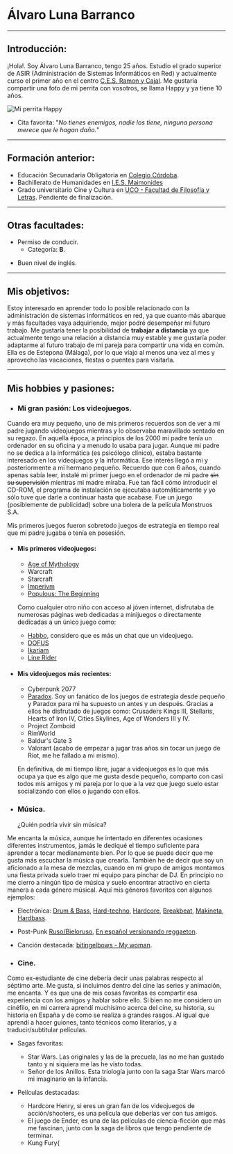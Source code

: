 # Álvaro Luna Barranco
----
## Introducción:
¡Hola!. Soy Álvaro Luna Barranco, tengo 25 años. Estudio el grado superior de ASIR (Administración de Sistemas Informáticos en Red) y actualmente curso el primer año en el centro [C.E.S. Ramon y Cajal](https://ramonycajal.net/). Me gustaría compartir una foto de mi perrita con vosotros, se llama Happy y ya tiene 10 años.

![Mi perrita Happy](https://i.imgur.com/Iu1kT3Q.jpg)


- Cita favorita:  "_No tienes enemigos, nadie los tiene, ninguna persona merece que le hagan daño._"

---

## Formación anterior:
- Educación Secunadaria Obligatoria en [Colegio Córdoba](https://www.colegiocordoba.es/).
- Bachillerato de Humanidades en [I.E.S. Maimonides](https://iesmaimonides.es/)
- Grado universitario Cine y Cultura en [UCO - Facultad de Filosofía y Letras](https://www.uco.es/filosofiayletras/es/grado-cine-y-cultura). Pendiente de finalización.

---
   
## Otras facultades:
+ Permiso de conducir.
    + Categoría: **B**.
- Buen nivel de inglés.

---

## Mis objetivos:
Estoy interesado en aprender todo lo posible relacionado con la administración de sistemas informáticos en red, ya que cuanto más abarque y más facultades vaya adquiriendo, mejor podré desempeñar mi futuro trabajo. Me gustaría tener la posibilidad de **trabajar a distancia** ya que actualmente tengo una relación a distancia muy estable y me gustaría poder adaptarme al futuro trabajo de mi pareja para compartir una vida en común. Ella es de Estepona (Málaga), por lo que viajo al menos una vez al mes y aprovecho las vacaciones, fiestas o puentes para visitarla.

---

## Mis hobbies y pasiones:
+ ### Mi gran pasión: Los videojuegos.
Cuando era muy pequeño, uno de mis primeros recuerdos son de ver a mi padre jugando videojuegos mientras y lo observaba maravillado sentado en su regazo. En aquella época, a principios de los 2000 mi padre tenía un ordenador en su oficina y a menudo lo usaba para jugar. Aunque mi padre no se dedica a la informática (es psicólogo clínico), estaba bastante interesado en los videojuegos y la informática. Ese interés llegó a mi y posteriormente a mi hermano pequeño. Recuerdo que con 6 años, cuando apenas sabía leer, instalé mi primer juego en el ordenador de mi padre ~~sin su supervisión~~ mientras mi madre miraba. Fue tan fácil cómo introducir el CD-ROM, el programa de instalación se ejecutaba automáticamente y yo sólo tuve que darle a continuar hasta que acabase. Fue un juego (posiblemente de publicidad) sobre una bolera de la película Monstruos S.A.

Mis primeros juegos fueron sobretodo juegos de estrategia en tiempo real que mi padre jugaba o tenía en posesión.

+ #### Mis primeros videojuegos:
   + [Age of Mythology](https://es.wikipedia.org/wiki/Age_of_Mythology)
   + Warcraft
   + Starcraft
   + [Imperivm](https://es.wikipedia.org/wiki/Imperivm)
   + [Populous: The Beginning](https://es.wikipedia.org/wiki/Imperivm)

  Como cualquier otro niño con acceso al jóven internet, disfrutaba de numerosas páginas web dedicadas a minijuegos o directamente dedicadas a un único juego como:

  + [Habbo](https://es.wikipedia.org/wiki/Habbo), considero que es más un chat que un videojuego.
  + [DOFUS](https://www.dofus.com/es/prehome)
  + [Ikariam](https://gameforge.com/es-ES/play/ikariam/)
  + [Line Rider](https://www.linerider.com/)

+ #### Mis videojuegos más recientes:
     + Cyberpunk 2077
     + [Paradox](https://www.paradoxinteractive.com/our-games/discover). Soy un fanático de los juegos de estrategia desde pequeño y Paradox para mi ha supuesto un antes y un después. Gracias a ellos he disfrutado de juegos como: Crusaders Kings III, Stellaris, Hearts of Iron IV, Cities Skylines, Age of Wonders III y IV.
     + Project Zomboid
     + RimWorld
     + Baldur's Gate 3
     + Valorant (acabo de empezar a jugar tras años sin tocar un juego de Riot, me he fallado a mi mismo).
 
  En definitiva, de mi tiempo libre, jugar a videojuegos es lo que más ocupa ya que es algo que me gusta desde pequeño, comparto con casi todos mis amigos y mi pareja por lo que a la vez que juego suelo estar socializando con ellos o jugando con ellos.
      
- ### Música.
   ¿Quién podría vivir sin música? 

Me encanta la música, aunque he intentado en diferentes ocasiones diferentes instrumentos, jamás le dediqué el tiempo suficiente para aprender a tocar medianamente bien. Por lo que se puede decir que me gusta más escuchar la música que crearla. También he de decir que soy un aficionado a la mesa de mezclas, cuando en mi grupo de amigos montamos una fiesta privada suelo traer mi equipo para pinchar de DJ. En principio no me cierro a ningún tipo de música y suelo encontrar atractivo en cierta manera a cada género músical. Aquí mis géneros favoritos con algunos ejemplos:

- Electrónica: [Drum & Bass](https://www.youtube.com/watch?v=btefjNXeaYg), [Hard-techno](https://youtu.be/kJtr_SqGerM?si=7GS-1xh-1Q7MlflC), [Hardcore](https://www.youtube.com/watch?v=2NifU4IPVSw), [Breakbeat](https://www.youtube.com/watch?v=zuoqBcXhsVU), [Makineta](https://www.youtube.com/watch?v=nzlx8DjL8qE), [Hardbass](https://www.youtube.com/watch?v=RBfrfSNX6ts).
- Post-Punk [Ruso/Bieloruso](https://www.youtube.com/watch?v=HR5zpFs7YpY), [En español versionando reggaeton](https://youtu.be/owp7QP19cjI?si=DEar83Ayqr3P04qK).
- Canción destacada: [bitingelbows - My woman](https://www.youtube.com/watch?v=sYKwU1E2U1I). 


- ### Cine.
Como ex-estudiante de cine debería decir unas palabras respecto al séptimo arte. Me gusta, si incluimos dentro del cine las series y animación, me encanta. Y es que una de mis cosas favoritas es compartir esa experiencia con los amigos y hablar sobre ello. Si bien no me considero un cinéfilo, en mi carrera aprendí muchísimo acerca del cine, su historia, su historia en España y de como se realiza a grandes rasgos. Al igual que aprendí a hacer guiones, tanto técnicos como literarios, y a traducir/subtitular películas. 

- Sagas favoritas:
  + Star Wars. Las originales y las de la precuela, las no me han gustado tanto y ni siquiera me las he visto todas. 
  + Señor de los Anillos. Esta triología junto con la saga Star Wars marcó mi imaginario en la infancia.

- Películas destacadas:
  + Hardcore Henry, si eres un gran fan de los videojuegos de acción/shooters, es una película que deberías ver con tus amigos.
  + El juego de Ender, es una de las películas de ciencia-ficción que más me fascinan, junto con la saga de libros que tengo pendiente de terminar.
  + Kung Fury{
